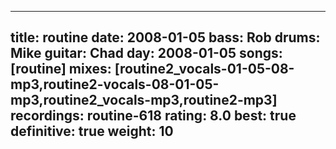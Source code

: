 
---
title: routine
date: 2008-01-05
bass:	Rob
drums:	Mike
guitar:	Chad
day: 2008-01-05
songs: [routine]
mixes: [routine2_vocals-01-05-08-mp3,routine2-vocals-08-01-05-mp3,routine2_vocals-mp3,routine2-mp3]
recordings: routine-618
rating: 8.0
best: true
definitive: true
weight: 10
---
